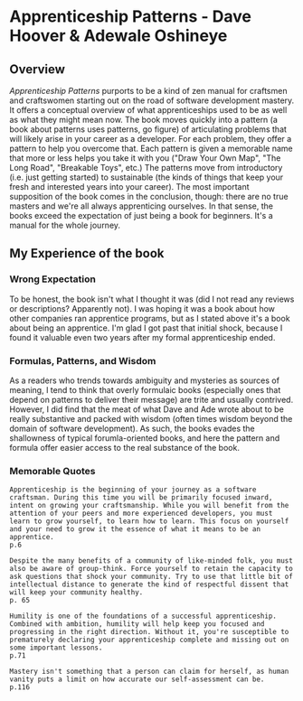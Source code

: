 # Apprenticeship Patterns - Dave Hoover & Adewale Oshineye

## Overview
*Apprenticeship Patterns* purports to be a kind of zen manual for craftsmen and craftswomen starting out on the road of software development mastery. It offers a conceptual overview of what apprenticeships used to be as well as what they might mean now. The book moves quickly into a pattern (a book about patterns uses patterns, go figure) of articulating problems that will likely arise in your career as a developer. For each problem, they offer a pattern to help you overcome that. Each pattern is given a memorable name that more or less helps you take it with you ("Draw Your Own Map", "The Long Road", "Breakable Toys", etc.) The patterns move from introductory (i.e. just getting started) to sustainable (the kinds of things that keep your fresh and interested years into your career). The most important supposition of the book comes in the conclusion, though: there are no true masters and we're all always apprenticing ourselves. In that sense, the books exceed the expectation of just being a book for beginners. It's a manual for the whole journey.

## My Experience of the book
### Wrong Expectation
To be honest, the book isn't what I thought it was (did I not read any reviews or descriptions? Apparently not). I was hoping it was a book about how other companies ran apprentice programs, but as I stated above it's a book about being an apprentice. I'm glad I got past that initial shock, because I found it valuable even two years after my formal apprenticeship ended.
### Formulas, Patterns, and Wisdom
As a readers who trends towards ambiguity and mysteries as sources of meaning, I tend to think that overly formulaic books (especially ones that depend on patterns to deliver their message) are trite and usually contrived. However, I did find that the meat of what Dave and Ade wrote about to be really substantive and packed with wisdom (often times wisdom beyond the domain of software development). As such, the books evades the shallowness of typical forumla-oriented books, and here the pattern and formula offer easier access to the real substance of the book.
### Memorable Quotes
```
Apprenticeship is the beginning of your journey as a software craftsman. During this time you will be primarily focused inward, intent on growing your craftsmanship. While you will benefit from the attention of your peers and more experienced developers, you must learn to grow yourself, to learn how to learn. This focus on yourself and your need to grow it the essence of what it means to be an apprentice.
p.6
```
```
Despite the many benefits of a community of like-minded folk, you must also be aware of group-think. Force yourself to retain the capacity to ask questions that shock your community. Try to use that little bit of intellectual distance to generate the kind of respectful dissent that will keep your community healthy.
p. 65
```
```
Humility is one of the foundations of a successful apprenticeship. Combined with ambition, humility will help keep you focused and progressing in the right direction. Without it, you're susceptible to prematurely declaring your apprenticeship complete and missing out on some important lessons.
p.71
```
```
Mastery isn't something that a person can claim for herself, as human vanity puts a limit on how accurate our self-assessment can be.
p.116
```
